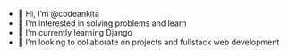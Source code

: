- 👋 Hi, I’m @codeankita
- 👀 I’m interested in solving problems and learn
- 🌱 I’m currently learning Django
- 💞️ I’m looking to collaborate on projects and fullstack web development

<!---
codeankita/codeankita is a ✨ special ✨ repository because its `README.md` (this file) appears on your GitHub profile.
You can click the Preview link to take a look at your changes.
--->

